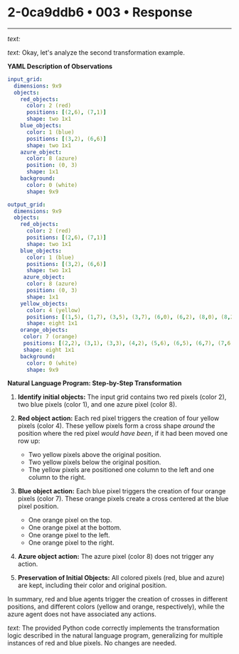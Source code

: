 # 2-0ca9ddb6 • 003 • Response

---

*text:*

*text:*
Okay, let's analyze the second transformation example.

**YAML Description of Observations**

```yaml
input_grid:
  dimensions: 9x9
  objects:
    red_objects:
      color: 2 (red)
      positions: [(2,6), (7,1)]
      shape: two 1x1
    blue_objects:
      color: 1 (blue)
      positions: [(3,2), (6,6)]
      shape: two 1x1
    azure_object:
      color: 8 (azure)
      position: (0, 3)
      shape: 1x1
    background:
      color: 0 (white)
      shape: 9x9

output_grid:
  dimensions: 9x9
  objects:
    red_objects:
      color: 2 (red)
      positions: [(2,6), (7,1)]
      shape: two 1x1
    blue_objects:
      color: 1 (blue)
      positions: [(3,2), (6,6)]
      shape: two 1x1
     azure_object:
      color: 8 (azure)
      position: (0, 3)
      shape: 1x1
    yellow_objects:
      color: 4 (yellow)
      positions: [(1,5), (1,7), (3,5), (3,7), (6,0), (6,2), (8,0), (8,2)]
      shape: eight 1x1
    orange_objects:
     color: 7 (orange)
     positions: [(2,2), (3,1), (3,3), (4,2), (5,6), (6,5), (6,7), (7,6)]
     shape: eight 1x1
    background:
      color: 0 (white)
      shape: 9x9

```

**Natural Language Program: Step-by-Step Transformation**

1.  **Identify initial objects:** The input grid contains two red pixels (color 2), two blue pixels (color 1), and one azure pixel (color 8).

2.  **Red object action:** Each red pixel triggers the creation of four yellow pixels (color 4). These yellow pixels form a cross shape *around* the position where the red pixel *would have been*, if it had been moved one row up:

    *   Two yellow pixels above the original position.
    *   Two yellow pixels below the original position.
    *   The yellow pixels are positioned one column to the left and one column to the right.

3.  **Blue object action:** Each blue pixel triggers the creation of four orange pixels (color 7). These orange pixels create a cross centered at the blue pixel position.

    *   One orange pixel on the top.
    *   One orange pixel at the bottom.
    *   One orange pixel to the left.
    *   One orange pixel to the right.

4.  **Azure object action:** The azure pixel (color 8) does not trigger any action.

5.  **Preservation of Initial Objects:** All colored pixels (red, blue and azure) are kept, including their color and original position.

In summary, red and blue agents trigger the creation of crosses in different positions, and different colors (yellow and orange, respectively), while the azure agent does not have associated any actions.

*text:*
The provided Python code correctly implements the transformation logic described in the natural language program, generalizing for multiple instances of red and blue pixels. No changes are needed.
```

